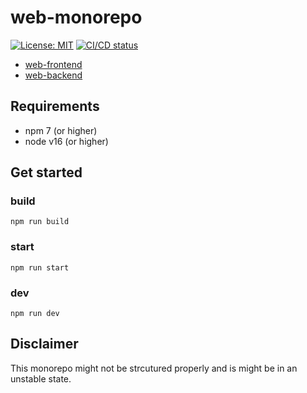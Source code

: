 # web-monorepo

[![License: MIT](https://img.shields.io/badge/License-MIT-yellow.svg)](https://opensource.org/licenses/MIT)
[![CI/CD status](https://github.com/raftmodding/web-monorepo/actions/workflows/node.js.yml/badge.svg)](https://github.com/raftmodding/web-monorepo/actions)

- [web-frontend](web-frontend/README.md)
- [web-backend](web-backend/README.md)

## Requirements

- npm 7 (or higher)
- node v16 (or higher)

## Get started

### build

```
npm run build
```

### start

```
npm run start
```

### dev

```
npm run dev
```

## Disclaimer
This monorepo might not be strcutured properly and is might be in an unstable state.
